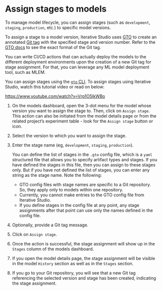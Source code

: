 # Assign stages to models

To manage model lifecycle, you can assign stages (such as `development`,
`staging`, `production`, etc.) to specific model versions.

To assign a stage to a model version, Iterative Studio uses [GTO] to create an
annotated [Git tag][git tag] with the specified stage and version number. Refer
to the [GTO docs][gto-format] to see the exact format of the Git tag.

You can write CI/CD actions that can actually deploy the models to the different
deployment environments upon the creation of a new Git tag for stage assignment.
For that, you can leverage any ML model deployment tool, such as MLEM.

You can assign stages using the [`gto` CLI]. To assign stages using Iterative
Studio, watch this tutorial video or read on below:

https://www.youtube.com/watch?v=Vrp1O5lkWBo

1. On the models dashboard, open the 3-dot menu for the model whose version you
   want to assign the stage to. Then, click on `Assign stage`. This action can
   also be initiated from the model details page or from the related project’s
   experiment table - look for the `Assign stage` button or icon.

2. Select the version to which you want to assign the stage.
3. Enter the stage name (eg, `development`, `staging`, `production`).

   <admon>

   You can define the list of stages in the `.gto` config file, which is a
   `yaml` structured file that allows you to specify artifact types and stages.
   If you have defined the stages in this file, then you can assign to these
   stages only. But if you have not defined the list of stages, you can enter
   any string as the stage name. Note the following:

   - GTO config files with stage names are specific to a Git repository. So,
     they apply only to models within one repository.
   - Currently, you cannot make entries to the GTO config file from Iterative
     Studio.
   - If you define stages in the config file at any point, any stage assignments
     after that point can use only the names defined in the config file.

   </admon>

4. Optionally, provide a Git tag message.
5. Click on `Assign stage`.
6. Once the action is successful, the stage assignment will show up in the
   `Stages` column of the models dashboard.
7. If you open the model details page, the stage assignment will be visible in
   the model `History` section as well as in the `Stages` section.
8. If you go to your Git repository, you will see that a new Git tag referencing
   the selected version and stage has been created, indicating the stage
   assignment.

[gto]: https://mlem.ai/doc/gto
[git tag]: https://git-scm.com/docs/git-tag
[gto-format]: https://mlem.ai/doc/gto/user-guide#git-tag-message-format
[`gto` cli]: https://mlem.ai/doc/gto/command-reference
